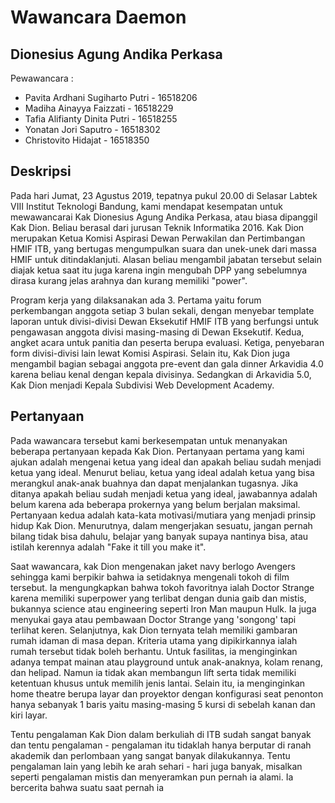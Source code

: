 # Wawancara Daemon

## Dionesius Agung Andika Perkasa

Pewawancara :

- Pavita Ardhani Sugiharto Putri - 16518206
- Madiha Ainayya Faizzati - 16518229
- Tafia Alifianty Dinita Putri - 16518255
- Yonatan Jori Saputro - 16518302
- Christovito Hidajat - 16518350

## Deskripsi
Pada hari Jumat, 23 Agustus 2019, tepatnya pukul 20.00 di Selasar Labtek VIII Institut Teknologi Bandung, kami mendapat kesempatan untuk mewawancarai Kak Dionesius Agung Andika Perkasa, atau biasa dipanggil Kak Dion. Beliau berasal dari jurusan Teknik Informatika 2016. Kak Dion merupakan Ketua Komisi Aspirasi Dewan Perwakilan dan Pertimbangan HMIF ITB, yang bertugas mengumpulkan suara dan unek-unek dari massa HMIF untuk ditindaklanjuti. Alasan beliau mengambil jabatan tersebut selain diajak ketua saat itu juga karena ingin mengubah DPP yang sebelumnya dirasa kurang jelas arahnya dan kurang memiliki "power". 

Program kerja yang dilaksanakan ada 3. Pertama yaitu forum perkembangan anggota setiap 3 bulan sekali, dengan menyebar template laporan untuk divisi-divisi Dewan Eksekutif HMIF ITB yang berfungsi untuk pengawasan anggota divisi masing-masing di Dewan Eksekutif. Kedua, angket acara untuk panitia dan peserta berupa evaluasi. Ketiga, penyebaran form divisi-divisi lain lewat Komisi Aspirasi.
Selain itu, Kak Dion juga mengambil bagian sebagai anggota pre-event dan gala dinner Arkavidia 4.0 karena beliau kenal dengan kepala divisinya. Sedangkan di Arkavidia 5.0, Kak Dion menjadi Kepala Subdivisi Web Development Academy.

## Pertanyaan
Pada wawancara tersebut kami berkesempatan untuk menanyakan beberapa pertanyaan kepada Kak Dion. Pertanyaan pertama yang kami ajukan adalah mengenai ketua yang ideal dan apakah beliau sudah menjadi ketua yang ideal. Menurut beliau, ketua yang ideal adalah ketua yang bisa merangkul anak-anak buahnya dan dapat menjalankan tugasnya. Jika ditanya apakah beliau sudah menjadi ketua yang ideal, jawabannya adalah belum karena ada beberapa prokernya yang belum berjalan maksimal. Pertanyaan kedua adalah kata-kata motivasi/mutiara yang menjadi prinsip hidup Kak Dion. Menurutnya, dalam mengerjakan sesuatu, jangan pernah bilang tidak bisa dahulu, belajar yang banyak supaya nantinya bisa, atau istilah kerennya adalah "Fake it till you make it".

Saat wawancara, kak Dion mengenakan jaket navy berlogo Avengers sehingga kami berpikir bahwa ia setidaknya mengenali tokoh di film tersebut. Ia mengungkapkan bahwa tokoh favoritnya ialah Doctor Strange karena memiliki superpower yang terlibat dengan dunia gaib dan mistis, bukannya science atau engineering seperti Iron Man maupun Hulk. Ia juga menyukai gaya atau pembawaan Doctor Strange yang 'songong' tapi terlihat keren. Selanjutnya, kak Dion ternyata telah memiliki gambaran rumah idaman di masa depan. Kriteria utama yang dipikirkannya ialah rumah tersebut tidak boleh berhantu. Untuk fasilitas, ia menginginkan adanya tempat mainan atau playground untuk anak-anaknya, kolam renang, dan helipad. Namun ia tidak akan membangun lift serta tidak memiliki ketentuan khusus untuk memilih jenis lantai. Selain itu, ia menginginkan home theatre berupa layar dan proyektor dengan konfigurasi seat penonton hanya sebanyak 1 baris yaitu masing-masing 5 kursi di sebelah kanan dan kiri layar.

Tentu pengalaman Kak Dion dalam berkuliah di ITB sudah sangat banyak dan tentu pengalaman - pengalaman itu tidaklah hanya berputar di ranah akademik dan perlombaan yang sangat banyak dilakukannya. Tentu pengalaman lain yang lebih ke arah sehari - hari juga banyak, misalkan seperti pengalaman mistis dan menyeramkan pun pernah ia alami. Ia bercerita bahwa suatu saat pernah ia 
